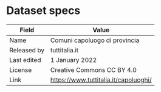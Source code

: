 # Dataset specs

| Field       | Value                                       |
|-------------|---------------------------------------------|
| Name        | Comuni capoluogo di provincia               |
| Released by | tuttitalia.it                               |
| Last edited | 1 January 2022                              |
| License     | Creative Commons CC BY 4.0                  |
| Link        | https://www.tuttitalia.it/capoluoghi/       |